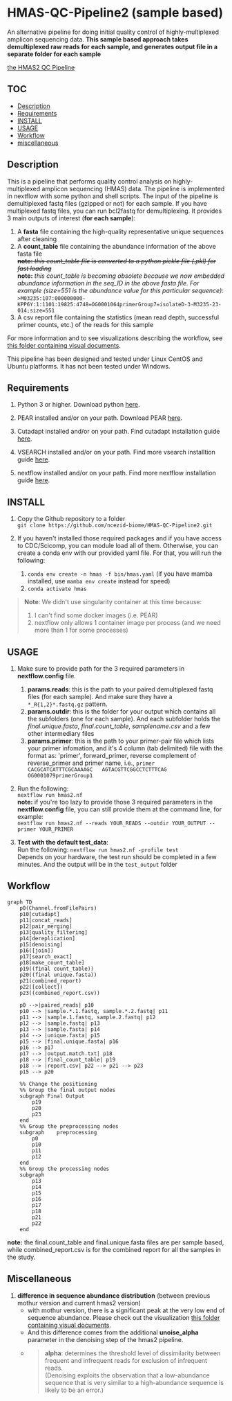 # HMAS-QC-Pipeline2 (sample based)

An alternative pipeline for doing initial quality control of highly-multiplexed amplicon sequencing data. **This sample based approach takes demultiplexed raw reads for each sample, and generates output file in a separate folder for each sample**

 [the HMAS2 QC Pipeline](https://github.com/ncezid-biome/HMAS-QC-Pipeline2/tree/main)

## TOC
* [Description](#description)
* [Requirements](#requirements)
* [INSTALL](#install)
* [USAGE](#usage)
* [Workflow](#workflow)  
* [miscellaneous](#miscellaneous)  

## Description

This is a pipeline that performs quality control analysis on highly-multiplexed amplicon sequencing (HMAS) data.
The pipeline is implemented in nextflow with some python and shell scripts. The input of the pipeline is demultiplexed fastq files (gzipped or not) for each sample. If you have multiplexed fastq files, you can run bcl2fastq for demultiplexing. 
It provides 3 main outputs of interest (**for each sample**): 

1. A **fasta** file containing the high-quality representative unique sequences after cleaning
2. A **count_table** file containing the abundance information of the above fasta file   
~~**note:** _this count_table file is converted to a python pickle file (.pkl) for fast loading_~~  
**note:** _this count_table is becoming obsolete because we now embedded abundance information  in the seq_ID in the above fasta file. For example (size=551 is the abundance value for this particular sequence):_    
`>M03235:107:000000000-KPP6Y:1:1101:19825:4748=OG0001064primerGroup7=isolateD-3-M3235-23-014;size=551`  
3. A csv report file containing the statistics (mean read depth, successful primer counts, etc.) of the reads for this sample

For more information and to see visualizations describing the workflow, see [this folder containing visual documents](https://github.com/ncezid-biome/HMAS-QC-Pipeline2/tree/main/documents).

This pipeline has been designed and tested under Linux CentOS and Ubuntu platforms.  It has not been tested under Windows.

## Requirements

1. Python 3 or higher. Download python [here](https://www.python.org/downloads/). 


2. PEAR installed and/or on your path. Download PEAR [here](https://www.h-its.org/downloads/pear-academic/).


3. Cutadapt installed and/or on your path. Find cutadapt installation guide [here](https://cutadapt.readthedocs.io/en/stable/installation.html).

4. VSEARCH installed and/or on your path. Find more vsearch installtion guide [here](https://github.com/torognes/vsearch).

5. nextflow installed and/or on your path. Find more nextflow installation guide [here](https://www.nextflow.io/docs/latest/getstarted.html).

## INSTALL


1. Copy the Github repository to a folder  
`git clone https://github.com/ncezid-biome/HMAS-QC-Pipeline2.git`   

2.  If you haven't installed those required packages and if you have access to CDC/Scicomp, you can module load all of them. Otherwise, you can create a conda env with our provided yaml file. For that, you will run the following:   
    1. `conda env create -n hmas -f bin/hmas.yaml` (if you have mamba installed, use `mamba env create` instead for speed)   
    2.  `conda activate hmas`  
>**Note**: We didn't use singularity container at this time because:  
> 1. I can't find some docker images (i.e. PEAR)
> 2. nextflow only allows 1 container image per process (and we need more than 1 for some processes)  




## USAGE

1. Make sure to provide path for the 3 required parameters in **nextflow.config** file.    

    1.  **params.reads**: this is the path to your paired demultiplexed fastq files (for each sample). And make sure they have a `*_R{1,2}*.fastq.gz` pattern.  
    2.  **params.outdir**: this is the folder for your output which contains all the subfolders (one for each sample). And each subfolder holds the _final.unique.fasta_, _final.count_table_, _samplename.csv_ and a few other intermediary files  
    3.  **params.primer**: this is the path to your primer-pair file which lists your primer infomation, and it's 4 column (tab delimited) file with the format as: 'primer', forward_primer, reverse complement of reverse_primer and primer name, i.e.,  `primer  CACGCATCATTTCGCAAAAGC   AGTACGTTCGGCCTCTTTCAG   OG0001079primerGroup1`

  
2. Run the following:  
`nextflow run hmas2.nf`    
**note:** if you're too lazy to provide those 3 required parameters in the **nextflow.config** file, you can still provide them at the command line, for example:  
 `nextflow run hmas2.nf --reads YOUR_READS --outdir YOUR_OUTPUT --primer YOUR_PRIMER`  

 3. **Test with the default test_data**:  
 Run the following: `nextflow run hmas2.nf -profile test`  
 Depends on your hardware, the test run should be completed in a few minutes. And the output will be in the `test_output` folder  


   

## Workflow 

```mermaid
graph TD
    p0(Channel.fromFilePairs)
    p10[cutadapt]
    p11[concat_reads]
    p12[pair_merging]
    p13[quality_filtering]
    p14[dereplication]
    p15[denoising]
    p16([join])
    p17[search_exact]
    p18[make_count_table]
    p19((final count_table))
    p20((final unique.fasta))
    p21(combined_report)
    p22([collect])
    p23((combined_report.csv))

    p0 -->|paired_reads| p10
    p10 --> |sample.*.1.fastq, sample.*.2.fastq| p11
    p11 --> |sample.1.fastq, sample.2.fastq| p12
    p12 --> |sample.fastq| p13
    p13 --> |sample.fasta| p14
    p14 --> |unique.fasta| p15
    p15 --> |final.unique.fasta| p16
    p16 --> p17
    p17 --> |output.match.txt| p18
    p18 --> |final_count_table| p19
    p18 --> |report.csv| p22 --> p21 --> p23
    p15 --> p20

    %% Change the positioning
    %% Group the final output nodes
    subgraph Final Output 
        p19
        p20
        p23
    end
    %% Group the preprocessing nodes
    subgraph    preprocessing
        p0
        p10
        p11
        p12
    end
    %% Group the processing nodes
    subgraph          
        p13
        p14
        p15
        p16
        p17
        p18
        p21
        p22
    end

```  
**note:** the final.count_table and final.unique.fasta files are per sample based, while combined_report.csv is for the combined report for all the samples in the study.  

## Miscellaneous 

1.  **difference in sequence abundance distribution** (between previous mothur version and current hmas2 version)   
    - with mothur version, there is a significant peak at the very low end of sequence abundance. Please check out the visualization [this folder containing visual documents](https://github.com/ncezid-biome/HMAS-QC-Pipeline2/tree/sample_base/documents).    
    - And this difference comes from the additional **unoise_alpha** parameter in the denoising step of the hmas2 pipeline. 
    - > **alpha**: determines the threshold level of dissimilarity between frequent and infrequent reads for exclusion of infrequent reads.  
    (Denoising exploits the observation that a low-abundance sequence that is very similar to a 
high-abundance sequence is likely to be an error.)
